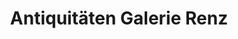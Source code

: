 ---
title: "Antiquitäten Galerie Renz"
url: /wilhelmsburg/antiquitaeten-galerie-renz/
shop: Antiquitäten
---